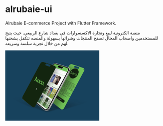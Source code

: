 # alrubaie-ui
Alrubaie E-commerce Project with Flutter Framework.

منصة الكترونية لبيع وتجارة الاكسسوارات في بغداد شارع الربيعي. حيث يتيح للمستخدمين واصحاب المحال تصفح المنتجات وشرائها بسهولة والمنصه تتكفل بشحنها لهم من خلال تجربة سلسة وسريعه.

<a href="./img_screen.png">
  <img src="./img_screen.png" alt="hoco alrubaie" width="300" />
</a>
